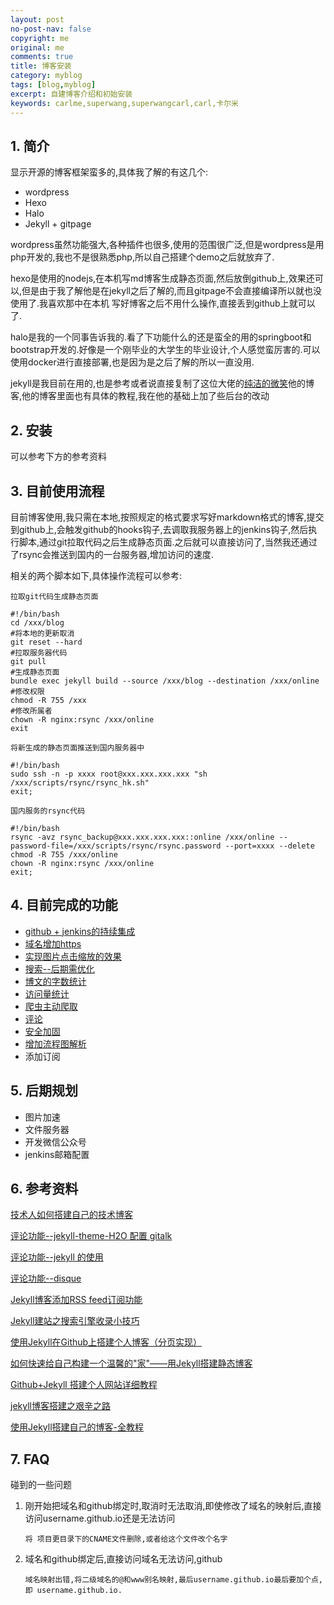 ```yaml
---
layout: post
no-post-nav: false 
copyright: me
original: me
comments: true
title: 博客安装
category: myblog
tags: [blog,myblog]
excerpt: 自建博客介绍和初始安装
keywords: carlme,superwang,superwangcarl,carl,卡尔米
---
```


## 1. 简介

显示开源的博客框架蛮多的,具体我了解的有这几个:

- wordpress
- Hexo
- Halo
- Jekyll + gitpage



wordpress虽然功能强大,各种插件也很多,使用的范围很广泛,但是wordpress是用 php开发的,我也不是很熟悉php,所以自己搭建个demo之后就放弃了.

hexo是使用的nodejs,在本机写md博客生成静态页面,然后放倒github上,效果还可以,但是由于我了解他是在jekyll之后了解的,而且gitpage不会直接编译所以就也没使用了.我喜欢那中在本机 写好博客之后不用什么操作,直接丢到github上就可以了.

halo是我的一个同事告诉我的.看了下功能什么的还是蛮全的用的springboot和bootstrap开发的.好像是一个刚毕业的大学生的毕业设计,个人感觉蛮厉害的.可以使用docker进行直接部署,也是因为是之后了解的所以一直没用.

jekyll是我目前在用的,也是参考或者说直接复制了这位大佬的[纯洁的微笑](http://www.ityouknow.com/)他的博客,他的博客里面也有具体的教程,我在他的基础上加了些后台的改动

## 2. 安装

可以参考下方的参考资料

## 3. 目前使用流程

目前博客使用,我只需在本地,按照规定的格式要求写好markdown格式的博客,提交到github上,会触发github的hooks钩子,去调取我服务器上的jenkins钩子,然后执行脚本,通过git拉取代码之后生成静态页面.之后就可以直接访问了,当然我还通过了rsync会推送到国内的一台服务器,增加访问的速度.

相关的两个脚本如下,具体操作流程可以参考:

`拉取git代码生成静态页面`

```shell
#!/bin/bash
cd /xxx/blog
#将本地的更新取消
git reset --hard
#拉取服务器代码
git pull
#生成静态页面
bundle exec jekyll build --source /xxx/blog --destination /xxx/online
#修改权限
chmod -R 755 /xxx
#修改所属者
chown -R nginx:rsync /xxx/online
exit
```

`将新生成的静态页面推送到国内服务器中`

```shell
#!/bin/bash
sudo ssh -n -p xxxx root@xxx.xxx.xxx.xxx "sh /xxx/scripts/rsync/rsync_hk.sh"
exit;
```

`国内服务的rsync代码`

```shell
#!/bin/bash
rsync -avz rsync_backup@xxx.xxx.xxx.xxx::online /xxx/online --password-file=/xxx/scripts/rsync/rsync.password --port=xxxx --delete
chmod -R 755 /xxx/online
chown -R nginx:rsync /xxx/online
exit;
```

## 4. 目前完成的功能

- [github + jenkins的持续集成]({{site.url}}/myblog/2019/04/07/myblog-github-jenkins.html)
- [域名增加https]({{site.url}}/myblog/2019/04/07/myblog-https.html)
- [实现图片点击缩放的效果]({{site.url}}/myblog/2019/04/08/myblog-img.html)
- [搜索--后期需优化]({{site.url}}/myblog/2019/04/08/myblog-search.html)
- [博文的字数统计]({{site.url}}/myblog/2019/04/08/myblog-word-count.html)
- [访问量统计]({{site.url}}/myblog/2019/04/09/myblog-statistic-analysis.html)
- [爬虫主动爬取]({{site.url}}/myblog/2019/04/09/myblog-robots.html)
- [评论]({{site.url}}/myblog/2019/04/10/myblog-comment.html)
- [安全加固]({{site.url}}/myblog/2019/04/10/myblog-safe.html)
- [增加流程图解析](https://www.carlme.com/myblog/2019/04/12/myblog-flow.html)
- 添加订阅

## 5. 后期规划

- 图片加速
- 文件服务器
- 开发微信公众号
- jenkins邮箱配置


## 6. 参考资料

[技术人如何搭建自己的技术博客](http://www.ityouknow.com/other/2018/09/16/create-blog.html?_blank)

[评论功能--jekyll-theme-H2O 配置 gitalk](https://weijunzii.github.io/2018/06/29/Add-Gitalk-In-Jekyll-Theme-H2O.html?_blank)

[评论功能--jekyll 的使用](https://www.cnblogs.com/mo-wang/p/5117408.html?_blank)

[评论功能--disque](http://wp.huangshiyang.com/hexo%E5%B8%B8%E8%A7%81%E9%97%AE%E9%A2%98%E8%A7%A3%E5%86%B3%E6%96%B9%E6%A1%88?_blank)

[Jekyll博客添加RSS feed订阅功能](https://www.jianshu.com/p/da39860bb5f5?_blank)

[Jekyll建站之搜索引擎收录小技巧](https://blog.csdn.net/wanf425/article/details/80847191?_blank)

[使用Jekyll在Github上搭建个人博客（分页实现）](https://segmentfault.com/a/1190000000406015?_blank)

[如何快速给自己构建一个温馨的"家"——用Jekyll搭建静态博客](https://www.jianshu.com/p/9a6bc31d329d?_blank)

[Github+Jekyll 搭建个人网站详细教程](https://www.jianshu.com/p/9f71e260925d?_blank)

[jekyll博客搭建之艰辛之路](https://segmentfault.com/a/1190000012468796?_blank)

[使用Jekyll搭建自己的博客-全教程](https://www.jianshu.com/p/c04475ba80e4?_blank)

## 7. FAQ

碰到的一些问题

1. 刚开始把域名和github绑定时,取消时无法取消,即使修改了域名的映射后,直接访问username.github.io还是无法访问

   ```
   将 项目更目录下的CNAME文件删除,或者给这个文件改个名字
   ```

2. 域名和github绑定后,直接访问域名无法访问,github

   ```
   域名映射出错,将二级域名的@和www别名映射,最后username.github.io最后要加个点,即 username.github.io.
   ```

   ​